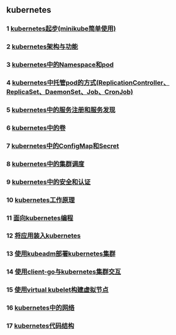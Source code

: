 ## kubernetes

### 1 [kubernetes起步(minikube简单使用)](https://github.com/luofengmacheng/docker_doc/blob/master/kubernetes/minikube.md)

### 2 [kubernetes架构与功能](https://github.com/luofengmacheng/docker_doc/blob/master/kubernetes/structure_function.md)

### 3 [kubernetes中的Namespace和pod](https://github.com/luofengmacheng/docker_doc/blob/master/kubernetes/pod.md)

### 4 [kubernetes中托管pod的方式(ReplicationController、ReplicaSet、DaemonSet、Job、CronJob)](https://github.com/luofengmacheng/docker_doc/blob/master/kubernetes/rc_rs_ds_job_cronjob.md)

### 5 [kubernetes中的服务注册和服务发现](https://github.com/luofengmacheng/docker_doc/blob/master/kubernetes/service.md)

### 6 [kubernetes中的卷](https://github.com/luofengmacheng/docker_doc/blob/master/kubernetes/volume.md)

### 7 [kubernetes中的ConfigMap和Secret](https://github.com/luofengmacheng/docker_doc/blob/master/kubernetes/config.md)

### 8 [kubernetes中的集群调度](https://github.com/luofengmacheng/docker_doc/blob/master/kubernetes/schedule.md)

### 9 [kubernetes中的安全和认证](https://github.com/luofengmacheng/docker_doc/blob/master/kubernetes/security_and_authentication.md)

### 10 [kubernetes工作原理](https://github.com/luofengmacheng/docker_doc/blob/master/kubernetes/principle.md)

### 11 [面向kubernetes编程](https://github.com/luofengmacheng/docker_doc/blob/master/kubernetes/k8s_oriented_program.md)

### 12 [将应用装入kubernetes](https://github.com/luofengmacheng/docker_doc/blob/master/kubernetes/app_containernization.md)

### 13 [使用kubeadm部署kubernetes集群](https://github.com/luofengmacheng/docker_doc/blob/master/kubernetes/deploy_with_kubeadm.md)

### 14 [使用client-go与kubernetes集群交互](https://github.com/luofengmacheng/docker_doc/blob/master/kubernetes/interact_with_client.md)

### 15 [使用virtual kubelet构建虚拟节点](https://github.com/luofengmacheng/docker_doc/blob/master/kubernetes/virtual_kubelet.md)

### 16 [kubernetes中的网络](https://github.com/luofengmacheng/docker_doc/blob/master/kubernetes/network.md)

### 17 [kubernetes代码结构](https://github.com/luofengmacheng/docker_doc/blob/master/kubernetes/code_structure.md)